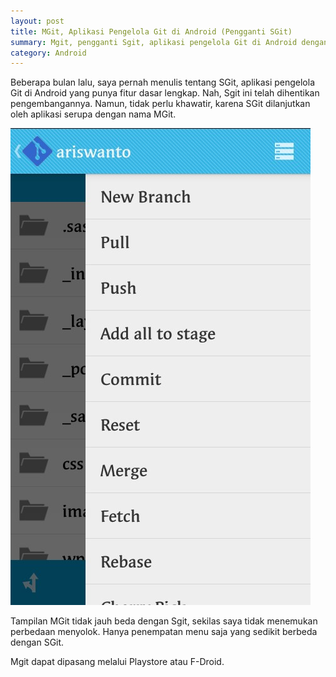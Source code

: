 ```yaml
---
layout: post
title: MGit, Aplikasi Pengelola Git di Android (Pengganti SGit)
summary: Mgit, pengganti Sgit, aplikasi pengelola Git di Android dengan fitur dasar yang lengkap.
category: Android
---
```

Beberapa bulan lalu, saya pernah menulis tentang SGit, aplikasi pengelola Git di Android yang punya fitur dasar lengkap. Nah, Sgit ini telah dihentikan pengembangannya. Namun, tidak perlu khawatir, karena SGit dilanjutkan oleh aplikasi serupa dengan nama MGit.

![penampakan SGit](/images/mgit.jpg "Penampakan MGit")

Tampilan MGit tidak jauh beda dengan Sgit, sekilas saya tidak menemukan perbedaan menyolok. Hanya penempatan menu saja yang sedikit berbeda dengan SGit. 

Mgit dapat dipasang melalui Playstore atau F-Droid.